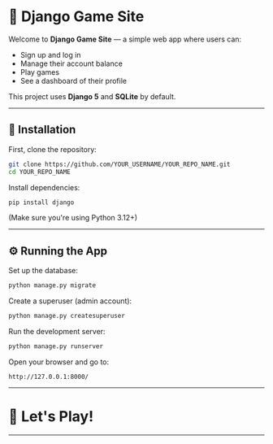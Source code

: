 # 🎩 Django Game Site

Welcome to **Django Game Site** — a simple web app where users can:

- Sign up and log in
- Manage their account balance
- Play games
- See a dashboard of their profile

This project uses **Django 5** and **SQLite** by default.

---

## 🚀 Installation

First, clone the repository:

```bash
git clone https://github.com/YOUR_USERNAME/YOUR_REPO_NAME.git
cd YOUR_REPO_NAME
```

Install dependencies:

```bash
pip install django
```

(Make sure you're using Python 3.12+)

---

## ⚙️ Running the App

Set up the database:

```bash
python manage.py migrate
```

Create a superuser (admin account):

```bash
python manage.py createsuperuser
```

Run the development server:

```bash
python manage.py runserver
```

Open your browser and go to:

```
http://127.0.0.1:8000/
```

---

# 🎯 Let's Play!

---

